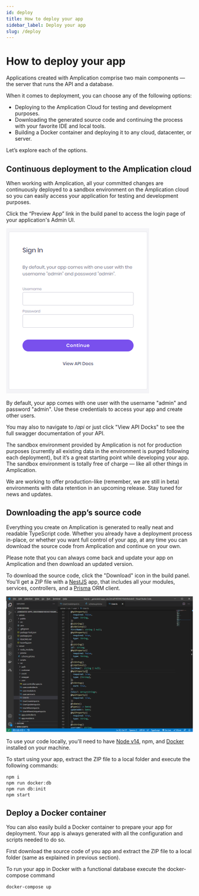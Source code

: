 ```yaml
---
id: deploy
title: How to deploy your app
sidebar_label: Deploy your app
slug: /deploy
---
```


# How to deploy your app

Applications created with Amplication comprise two main components — the server that runs the API and a database.

When it comes to deployment, you can choose any of the following options:

- Deploying to the Amplication Cloud for testing and development purposes.
- Downloading the generated source code and continuing the process with your favorite IDE and local tools.
- Building a Docker container and deploying it to any cloud, datacenter, or server.

Let’s explore each of the options.

## Continuous deployment to the Amplication cloud

When working with Amplication, all your committed changes are continuously deployed to a sandbox environment on the Amplication cloud so you can easily access your application for testing and development purposes.

Click the “Preview App” link in the build panel to access the login page of your application's Admin UI.

![](./assets/deploy/login.png)

By default, your app comes with one user with the username "admin" and password "admin". Use these credentials to access your app and create other users.

You may also to navigate to _/api_ or just click "View API Docks" to see the full swagger documentation of your API.

The sandbox environment provided by Amplication is not for production purposes (currently all existing data in the environment is purged following each deployment), but it’s a great starting point while developing your app. The sandbox environment is totally free of charge — like all other things in Amplication.

We are working to offer production-like (remember, we are still in beta) environments with data retention in an upcoming release. Stay tuned for news and updates.

## Downloading the app’s source code

Everything you create on Amplication is generated to really neat and readable TypeScript code. Whether you already have a deployment process in-place, or whether you want full control of your app, at any time you can download the source code from Amplication and continue on your own.

Please note that you can always come back and update your app on Amplication and then download an updated version.

To download the source code, click the "Download" icon in the build panel. You'll get a ZIP file with a [NestJS](https://nestjs.com/) app, that includes all your modules, services, controllers, and a [Prisma](https://www.prisma.io/) ORM client.

![](./assets/deploy/generated-app.png)

To use your code locally, you'll need to have [Node v14](https://nodejs.org/en/download/), npm, and [Docker](https://docs.docker.com/get-docker/) installed on your machine.

To start using your app, extract the ZIP file to a local folder and execute the following commands:

```
npm i
npm run docker:db
npm run db:init
npm start
```

## Deploy a Docker container

You can also easily build a Docker container to prepare your app for deployment. Your app is always generated with all the configuration and scripts needed to do so.

First download the source code of you app and extract the ZIP file to a local folder (same as explained in previous section).

To run your app in Docker with a functional database execute the docker-compose command

```
docker-compose up
```
